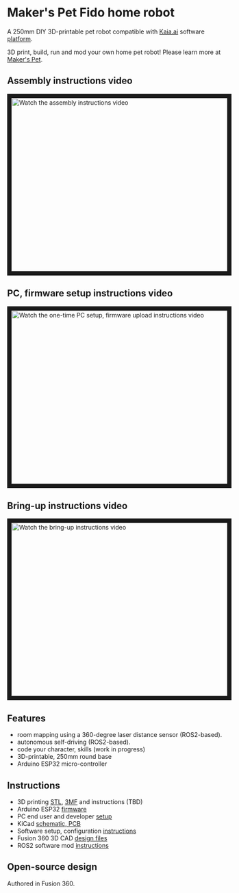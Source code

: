 # Maker's Pet Fido home robot

A 250mm DIY 3D-printable pet robot compatible with [Kaia.ai](https://kaia.ai) software [platform](https://github.com/kaiaai/).

3D print, build, run and mod your own home pet robot! Please learn more at [Maker's Pet](https://makerspet.com).

## Assembly instructions video
<a href="http://www.youtube.com/watch?feature=player_embedded&v=WPB2B1DPf_s" target="_blank">
 <img src="http://img.youtube.com/vi/WPB2B1DPf_s/maxresdefault.jpg" alt="Watch the assembly instructions video" width="720" height="405" border="10" />
</a>

## PC, firmware setup instructions video
<a href="http://www.youtube.com/watch?feature=player_embedded&v=XOc5kCE3MC0" target="_blank">
 <img src="http://img.youtube.com/vi/XOc5kCE3MC0/maxresdefault.jpg" alt="Watch the one-time PC setup, firmware upload instructions video" width="720" height="405" border="10" />
</a>

## Bring-up instructions video
<a href="http://www.youtube.com/watch?feature=player_embedded&v=L_XbkA4pwRc" target="_blank">
 <img src="http://img.youtube.com/vi/L_XbkA4pwRc/maxresdefault.jpg" alt="Watch the bring-up instructions video" width="720" height="405" border="10" />
</a>

## Features
- room mapping using a 360-degree laser distance sensor (ROS2-based).
- autonomous self-driving (ROS2-based).
- code your character, skills (work in progress)
- 3D-printable, 250mm round base
- Arduino ESP32 micro-controller

## Instructions
- 3D printing [STL](https://github.com/makerspet/makerspet_fido/tree/main/stl), [3MF](https://github.com/makerspet/makerspet_fido/tree/main/3mf) and instructions (TBD)
- Arduino ESP32 [firmware](https://github.com/makerspet/makerspet_fido/tree/main/arduino)
- PC end user and developer [setup](https://github.com/kaiaai/docker)
- KiCad [schematic, PCB](https://github.com/makerspet/makerspet_fido/tree/main/kicad)
- Software setup, configuration [instructions](https://github.com/makerspet/makerspet_fido/tree/main/config)
- Fusion 360 3D CAD [design files](https://github.com/makerspet/makerspet_fido/tree/main/fusion360)
- ROS2 software mod [instructions](https://github.com/makerspet/makerspet_fido/tree/main/urdf)

## Open-source design
Authored in Fusion 360.

